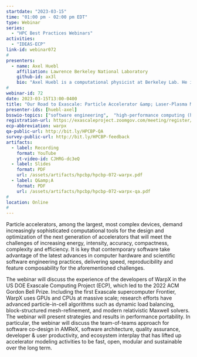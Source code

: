 ```yaml
---
startdate: "2023-03-15"
time: "01:00 pm - 02:00 pm EDT"
type: Webinar
series:
  - "HPC Best Practices Webinars"
activities:
  - "IDEAS-ECP"
link-id: webinar072
#
presenters:
  - name: Axel Huebl
    affiliation: Lawrence Berkeley National Laboratory
    github-id: ax3l
    bio: "Axel Huebl is a computational physicist at Berkeley Lab. He is researching advanced particle accelerators with computational modeling tools, developing the Beam pLasma Accelerator Simulation Toolkit (BLAST) that includes applications such as the beam dynamics code ImpactX and the DOE Exascale Computing Project (ECP) application WarpX. Before joining Berkeley Lab in 2019, he was part of a team of undergraduates that made it in the ACM Gordon Bell finals in SC13, with the first particle-in-cell code running on the newly released Titan GPU cluster, called PIConGPU. Axel is a long-time user of scalable file formats and contributes to ECP libraries such as ADIOS2. For his applications, he also develops data reduction algorithms, including performance modeling, and interactive parallel data analysis. He co-authored and supervised the inception of the C++ performance portability framework Alpaka, the in situ visualization framework ISAAC and leads an open data standard, openPMD, which is now popular in plasma, beam and accelerator physics. For his early career work, Axel was awarded with the ACM/IEEE George Michael Memorial High Performance Computing Fellowship (at SC16), the FoMICS Prize for PhD Students (at PASC17), the IEEE-NPSS Particle Accelerator Science and Technology (PAST) Doctoral Student Award (at NAPAC22), large computing awards (ALCC PI/ERCAP PI/INCITE co-PI), and others. In 2022, he was co-first-author of the paper that was awarded the 2022 ACM Gordon Bell Prize at SC22."
#
webinar-id: 72
date: 2023-03-15T13:00-0400
title: "Our Road to Exascale: Particle Accelerator &amp; Laser-Plasma Modeling"
presenter-ids: [huebl-axel]
bsswio-topics: ["software engineering",  "high-performance computing (hpc)", "performance at leadership computing facilities", "performance portability", "strategies for more effective teams", “online learning”]
registration-url: https://exascaleproject.zoomgov.com/meeting/register/vJItc-ihqzwoG0lIl3IHQtifYVYUyDVSZWQ
ecp-abbreviation: warpx
qa-public-url: http://bit.ly/HPCBP-QA
survey-public-url: http://bit.ly/HPCBP-feedback
artifacts:
  - label: Recording
    format: YouTube
    yt-video-id: CJHRG-dc3eQ
  - label: Slides
    format: PDF
    url: /assets/artifacts/hpcbp/hpcbp-072-warpx.pdf
  - label: Q&amp;A
    format: PDF
    url: /assets/artifacts/hpcbp/hpcbp-072-warpx-qa.pdf
#
location: Online
#
---
```

Particle accelerators, among the largest, most complex devices, demand increasingly sophisticated computational tools for the design and optimization of the next generation of accelerators that will meet the challenges of increasing energy, intensity, accuracy, compactness, complexity and efficiency. It is key that contemporary software take advantage of the latest advances in computer hardware and scientific software engineering practices, delivering speed, reproducibility and feature composability for the aforementioned challenges.

The webinar will discuss the experience of the developers of WarpX in the US DOE Exascale Computing Project (ECP), which led to the 2022 ACM Gordon Bell Prize. Including the first Exascale supercomputer Frontier, WarpX uses GPUs and CPUs at massive scale; research efforts have advanced particle-in-cell algorithms such as dynamic load balancing, block-structured mesh-refinement, and modern relativistic Maxwell solvers. The webinar will present strategies and results in performance portability. In particular, the webinar will discuss the team-of-teams approach for software co-design in AMReX, software architecture, quality assurance, developer & user productivity, and ecosystem interplay that has lifted up accelerator modeling activities to be fast, open, modular and sustainable over the long term.
